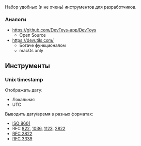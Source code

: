 Набор удобных (и не очень) инструментов для разработчиков.
 
### Аналоги

- https://github.com/DevToys-app/DevToys
	- Open Source
- https://devutils.com/
	- Богаче функционалом
	- macOs only

## Инструменты

### Unix timestamp

Отображать дату:
- Локальная
- UTC

Выводить дату/время в разных форматах:
- [ISO 8601](https://www.iso.org/iso-8601-date-and-time-format.html)
- RFC [822](https://tools.ietf.org/html/rfc822), [1036](https://tools.ietf.org/html/rfc1036), [1123](https://tools.ietf.org/html/rfc1123), [2822](https://tools.ietf.org/html/rfc2822)
- [RFC 2822](https://tools.ietf.org/html/rfc2822)
- [RFC 3339](https://tools.ietf.org/html/rfc3339)
